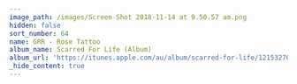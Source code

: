 ```yaml
---
image_path: /images/Screen Shot 2018-11-14 at 9.50.57 am.png
hidden: false
sort_number: 64
name: GRR - Rose Tattoo
album_name: Scarred For Life (Album)
album_url: 'https://itunes.apple.com/au/album/scarred-for-life/1215327047'
_hide_content: true
---
```


